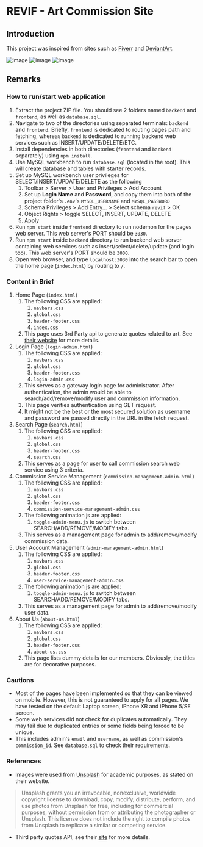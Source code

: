 # REVIF - Art Commission Site
## Introduction
This project was inspired from sites such as [Fiverr](https://www.fiverr.com/) and [DeviantArt](https://www.deviantart.com/).

![image](https://github.com/pmwatt/muict-revif/assets/87473156/d6a1bf3f-c015-4dbb-be23-eaa20593eff4)
![image](https://github.com/pmwatt/muict-revif/assets/87473156/9262116b-3289-4bde-80d2-03ec12c2ae72)
![image](https://github.com/pmwatt/muict-revif/assets/87473156/49944dcd-1b4a-408e-af0f-c349b1230ae2)

## Remarks
### How to run/start web application
1. Extract the project ZIP file. You should see 2 folders named `backend` and `frontend`, as well as `database.sql`.
2. Navigate to two of the directories using separated terminals: `backend` and `frontend`. Briefly, `frontend` is dedicated to routing pages path and fetching, whereas `backend` is dedicated to running backend web services such as INSERT/UPDATE/DELETE/ETC.
3. Install dependencies in both directories (`frontend` and `backend` separately) using `npm install`.
4. Use MySQL workbench to run `database.sql` (located in the root). This will create database and tables with starter records.
5. Set up MySQL workbench user privileges for SELECT/INSERT/UPDATE/DELETE as the following
   1. Toolbar > Server > User and Privileges > Add Account
   2. Set up **Login Name** and **Password**, and copy them into both of the project folder's `.env`'s `MYSQL_USERNAME` and `MYSQL_PASSWORD`
   3. Schema Privileges > Add Entry... > Select schema `revif` > OK
   4. Object Rights > toggle SELECT, INSERT, UPDATE, DELETE
   5. Apply
6. Run `npm start` inside `frontend` directory to run nodemon for the pages web server. This web server's PORT should be `3030`.
7. Run `npm start` inside `backend` directory to run backend web server containing web services such as insert/select/delete/update (and login too). This web server's PORT should be `3000`.
8. Open web browser, and type `localhost:3030` into the search bar to open the home page (`index.html`) by routing to `/`.

### Content in Brief

1. Home Page (`index.html`)
   1. The following CSS are applied:
      1. `navbars.css`
      2. `global.css`
      3. `header-footer.css`
      4. `index.css`
   2. This page uses 3rd Party api to generate quotes related to art. See [their website](https://api-ninjas.com/api/quotes) for more details.
2. Login Page (`login-admin.html`)
   1. The following CSS are applied:
      1. `navbars.css`
      2. `global.css`
      3. `header-footer.css`
      4. `login-admin.css`
   2. This serves as a gateway login page for administrator. After authentication, the admin would be able to search/add/remove/modify user and commission information.
   3. This page verifies authentication using GET request.
   4. It might not be the best or the most secured solution as username and password are passed directly in the URL in the fetch request.
3. Search Page (`search.html`)
   1. The following CSS are applied:
      1. `navbars.css`
      2. `global.css`
      3. `header-footer.css`
      4. `search.css`
   2. This serves as a page for user to call commission search web service using 3 criteria.
4. Commission Service Management (`commission-management-admin.html`)
   1. The following CSS are applied:
      1. `navbars.css`
      2. `global.css`
      3. `header-footer.css`
      4. `commission-service-management-admin.css`
   2. The following animation js are applied:
      1. `toggle-admin-menu.js` to switch between SEARCH/ADD/REMOVE/MODIFY tabs.
   3. This serves as a management page for admin to add/remove/modify commission data.
5. User Account Management (`admin-management-admin.html`)
   1. The following CSS are applied:
      1. `navbars.css`
      2. `global.css`
      3. `header-footer.css`
      4. `user-service-management-admin.css`
   2. The following animation js are applied:
      1. `toggle-admin-menu.js` to switch between SEARCH/ADD/REMOVE/MODIFY tabs.
   3. This serves as a management page for admin to add/remove/modify user data.
6. About Us (`about-us.html`)
   1. The following CSS are applied:
      1. `navbars.css`
      2. `global.css`
      3. `header-footer.css`
      4. `about-us.css`
   2. This page lists dummy details for our members. Obviously, the titles are for decorative purposes.

### Cautions

- Most of the pages have been implemented so that they can be viewed on mobile. However, this is not guaranteed to apply for all pages. We have tested on the default Laptop screen, iPhone XR and iPhone 5/SE screen.
- Some web services did not check for duplicates automatically. They may fail due to duplicated entries or some fields being forced to be unique.
- This includes admin's `email` and `username`, as well as commission's `commission_id`. See `database.sql` to check their requirements.

### References

- Images were used from [Unsplash](www.unsplash.com) for academic purposes, as stated on their website.

> Unsplash grants you an irrevocable, nonexclusive, worldwide copyright license to download, copy, modify, distribute, perform, and use photos from Unsplash for free, including for commercial purposes, without permission from or attributing the photographer or Unsplash. This license does not include the right to compile photos from Unsplash to replicate a similar or competing service.

- Third party quotes API, see their [site](https://api-ninjas.com/api/quotes) for more details.
